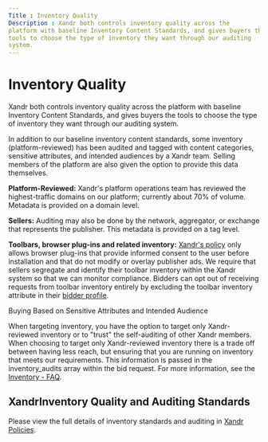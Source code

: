 ```yaml
---
Title : Inventory Quality
Description : Xandr both controls inventory quality across the
platform with baseline Inventory Content Standards, and gives buyers the
tools to choose the type of inventory they want through our auditing
system.
---
```



# Inventory Quality



Xandr both controls inventory quality across the
platform with baseline Inventory Content Standards, and gives buyers the
tools to choose the type of inventory they want through our auditing
system.

In addition to our baseline inventory content standards, some inventory
(platform-reviewed) has been audited and tagged with content categories,
sensitive attributes, and intended audiences by a
Xandr team. Selling members of the platform are
also given the option to provide this data themselves.

**Platform-Reviewed:** Xandr's platform
operations team has reviewed the highest-traffic domains on our
platform; currently about 70% of volume. Metadata is provided on a
domain level.

**Sellers:** Auditing may also be done by the network, aggregator, or
exchange that represents the publisher. This metadata is provided on a
tag level.

**Toolbars, browser plug-ins and related
inventory:** <a href="https://wiki.xandr.com/display/policies/Policies+for+Buying"
class="xref" target="_blank">Xandr's policy</a>
only allows browser plug-ins that provide informed consent to the user
before installation and that do not modify or overlay publisher ads. We
require that sellers segregate and identify their toolbar inventory
within the Xandr system so that we can monitor
compliance. Bidders can opt out of receiving requests from toolbar
inventory entirely by excluding the toolbar inventory attribute in
their <a
href="https://docs.xandr.com/bundle/xandr-bidders/page/legacy-bidder-profile-service.html"
class="xref" target="_blank">bidder profile</a>.

Buying Based on Sensitive Attributes and Intended Audience

When targeting inventory, you have the option to target only
Xandr-reviewed inventory or to "trust" the
self-auditing of other Xandr members. When
choosing to target only Xandr-reviewed inventory
there is a trade off between having less reach, but ensuring that you
are running on inventory that meets our requirements. This information
is passed in the inventory_audits array within the bid request. For more
information, see the <a
href="https://docs.xandr.com/bundle/xandr-bidders/page/inventory---faq.html"
class="xref" target="_blank">Inventory - FAQ</a>.

<div id="ID-00000414__section_hsm_4l4_rwb" >

## XandrInventory Quality and Auditing Standards



<div id="ID-00000414__section_us2_vl4_rwb" >

Please view the full details of inventory standards and auditing
in <a href="https://wiki.xandr.com/display/policies/Welcome" class="xref"
target="_blank">Xandr Policies</a>.






